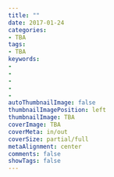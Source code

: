 ```yaml
---
title: ""
date: 2017-01-24
categories:
- TBA
tags:
- TBA
keywords:
- 
- 
- 
- 
- 
autoThumbnailImage: false
thumbnailImagePosition: left
thumbnailImage: TBA
coverImage: TBA
coverMeta: in/out
coverSize: partial/full
metaAlignment: center
comments: false
showTags: false
---
```


<preview>

<!--more-->

<content>
